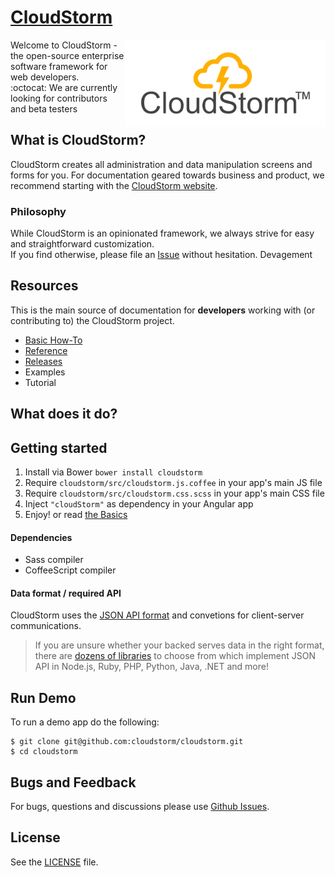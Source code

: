 # [CloudStorm](http://cloudstorm.io)
<a href="http://cloudstorm.io"><img src="./docs/images/logo.png" height="140" align="right"></a>
Welcome to CloudStorm - the open-source enterprise software framework for web developers.  
:octocat: We are currently looking for contributors and beta testers  

## What is CloudStorm?
CloudStorm creates all administration and data manipulation screens and forms for you.
For documentation geared towards business and product, we recommend starting with the [CloudStorm website](http://cloudstorm.io).

### Philosophy
While CloudStorm is an opinionated framework, we always strive for easy and straightforward customization.  
If you find otherwise, please file an [Issue](../../issues) without hesitation.
Devagement  

## Resources
This is the main source of documentation for **developers** working with (or contributing to) the CloudStorm project.   
* [Basic How-To](docs/basics.md)
* [Reference](docs/README.md)  
* [Releases](../../releases)
* Examples
* Tutorial

## What does it do?

## Getting started
1. Install via Bower `bower install cloudstorm`
1. Require `cloudstorm/src/cloudstorm.js.coffee` in your app's main JS file
1. Require `cloudstorm/src/cloudstorm.css.scss` in your app's main CSS file
1. Inject `"cloudStorm"` as dependency in your Angular app
1. Enjoy! or read [the Basics](docs/basics.md)

#### Dependencies
* Sass compiler
* CoffeeScript compiler

#### Data format / required API
CloudStorm uses the [JSON API format](http://jsonapi.org/format/#document-structure) and convetions for client-server communications.

> If you are unsure whether your backed serves data in the right format, there are [dozens of libraries](http://jsonapi.org/implementations/) to choose from which implement JSON API in Node.js, Ruby, PHP, Python, Java, .NET and more!

## Run Demo
To run a demo app do the following:  
```
$ git clone git@github.com:cloudstorm/cloudstorm.git
$ cd cloudstorm
```

## Bugs and Feedback
For bugs, questions and discussions please use [Github Issues](../../issues).

## License
See the [LICENSE](./LICENSE.txt) file.
